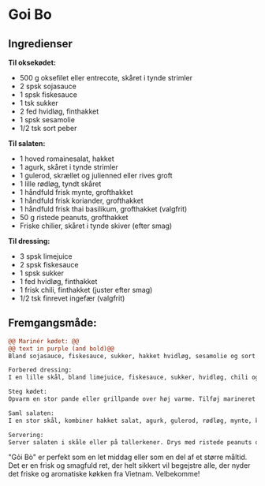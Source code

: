 # Goi Bo
## Ingredienser
  
**Til oksekødet:**
- 500 g oksefilet eller entrecote, skåret i tynde strimler
- 2 spsk sojasauce
- 1 spsk fiskesauce
- 1 tsk sukker
- 2 fed hvidløg, finthakket
- 1 spsk sesamolie
- 1/2 tsk sort peber
  
**Til salaten:**
- 1 hoved romainesalat, hakket
- 1 agurk, skåret i tynde strimler
- 1 gulerod, skrællet og julienned eller rives groft
- 1 lille rødløg, tyndt skåret
- 1 håndfuld frisk mynte, grofthakket
- 1 håndfuld frisk koriander, grofthakket
- 1 håndfuld frisk thai basilikum, grofthakket (valgfrit)
- 50 g ristede peanuts, grofthakket
- Friske chilier, skåret i tynde skiver (efter smag)
  
**Til dressing:**
- 3 spsk limejuice
- 2 spsk fiskesauce
- 1 spsk sukker
- 1 fed hvidløg, finthakket
- 1 frisk chili, finthakket (juster efter smag)
- 1/2 tsk finrevet ingefær (valgfrit)

## Fremgangsmåde:
```diff
@@ Marinér kødet: @@
@@ text in purple (and bold)@@
Bland sojasauce, fiskesauce, sukker, hakket hvidløg, sesamolie og sort peber i en skål. Tilføj oksekødsstrimlerne og sørg for, at de er godt dækket af marinaden. Lad det marinere i køleskabet i mindst 30 minutter, gerne længere.

Forbered dressing:
I en lille skål, bland limejuice, fiskesauce, sukker, hvidløg, chili og ingefær. Rør til sukkeret er opløst. Juster smagen med mere sukker, limejuice eller fiskesauce efter behov.

Steg kødet:
Opvarm en stor pande eller grillpande over høj varme. Tilføj marineret oksekød og steg i 2-3 minutter, eller indtil det er tilberedt og let brunet. Lad kødet køle lidt af.

Saml salaten:
I en stor skål, kombiner hakket salat, agurk, gulerod, rødløg, mynte, koriander, og thai basilikum. Tilføj det stegte oksekød og hæld dressingen over. Bland godt.

Servering:
Server salaten i skåle eller på tallerkener. Drys med ristede peanuts og friske chilier på toppen for ekstra crunch og spice.
```

"Gỏi Bò" er perfekt som en let middag eller som en del af et større måltid. Det er en frisk og smagfuld ret, der helt sikkert vil begejstre alle, der nyder det friske og aromatiske køkken fra Vietnam. Velbekomme!
